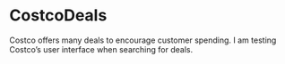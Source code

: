 # CostcoDeals
Costco offers many deals to encourage customer spending. I am testing Costco’s user interface when searching for deals. 
